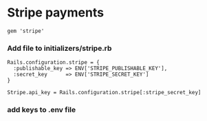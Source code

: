 # Stripe payments

```gem 'stripe'```

### Add file to initializers/stripe.rb

```
Rails.configuration.stripe = {
  :publishable_key => ENV['STRIPE_PUBLISHABLE_KEY'],
  :secret_key      => ENV['STRIPE_SECRET_KEY']
}

Stripe.api_key = Rails.configuration.stripe[:stripe_secret_key]
``` 

### add keys to .env file
